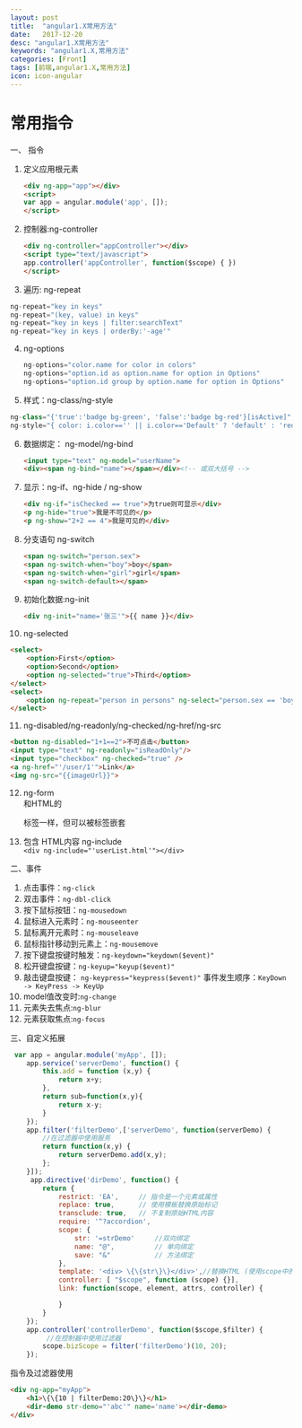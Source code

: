 ```yaml
---
layout: post
title:  "angular1.X常用方法"
date:   2017-12-20
desc: "angular1.X常用方法"
keywords: "angular1.X,常用方法"
categories: [Front]
tags: [前端,angular1.X,常用方法]
icon: icon-angular
---
```

# 常用指令
一、 指令

1. 定义应用根元素
   ```html
   <div ng-app="app"></div>
   <script>
   var app = angular.module('app', []);
   </script>
   ```

2. 控制器:ng-controller
   ```html
   <div ng-controller="appController"></div>
   <script type="text/javascript">
   app.controller('appController', function($scope) { })
   </script>
   ```

3. 遍历: ng-repeat  
```js
ng-repeat="key in keys"
ng-repeat="(key, value) in keys"
ng-repeat="key in keys | filter:searchText"
ng-repeat="key in keys | orderBy:'-age'"
```

4. ng-options
   ```js
   ng-options="color.name for color in colors"
   ng-options="option.id as option.name for option in Options"
   ng-options="option.id group by option.name for option in Options"
   ```

5. 样式：ng-class/ng-style  
```js
ng-class="{'true':'badge bg-green', 'false':'badge bg-red'}[isActive]"
ng-style="{ color: i.color=='' || i.color=='Default' ? 'default' : 'red' }"
```

6. 数据绑定： ng-model/ng-bind  
   ```html
   <input type="text" ng-model="userName">
   <div><span ng-bind="name"></span></div><!-- 或双大括号 -->
   ```

7. 显示：ng-if、ng-hide / ng-show  
   ```html
   <div ng-if="isChecked == true">为true则可显示</div>
   <p ng-hide="true">我是不可见的</p>
   <p ng-show="2+2 == 4">我是可见的</div>  
   ```

8. 分支语句 ng-switch  
   ```html
   <span ng-switch="person.sex">  
   <span ng-switch-when="boy">boy</span>  
   <span ng-switch-when="girl">girl</span>  
   <span ng-switch-default></span>
   ```

9. 初始化数据:ng-init  
   ```html
   <div ng-init="name='张三'">{{ name }}</div>  
   ```

10. ng-selected
   ```html
   <select>  
       <option>First</option>  
       <option>Second</option>  
       <option ng-selected="true">Third</option>  
   </select>  
   <select>  
       <option ng-repeat="person in persons" ng-select="person.sex == 'boy'">{{ person.sex }}</option>  
   </select>
   ```

11. ng-disabled/ng-readonly/ng-checked/ng-href/ng-src  
   ```html
   <button ng-disabled="1+1==2">不可点击</button>
   <input type="text" ng-readonly="isReadOnly"/>
   <input type="checkbox" ng-checked="true" />
   <a ng-href="'/user/1'">Link</a>
   <img ng-src="{{imageUrl}}">
   ```

12. ng-form  
和HTML的<form>标签一样，但可以被<form>标签嵌套

13. 包含 HTML内容 ng-include  
`<div ng-include="'userList.html'"></div>`

二、事件
1. 点击事件：`ng-click` 
2. 双击事件：`ng-dbl-click`
3. 按下鼠标按钮：`ng-mousedown`
4. 鼠标进入元素时：`ng-mouseenter`
5. 鼠标离开元素时：`ng-mouseleave`
6. 鼠标指针移动到元素上：`ng-mousemove`
7. 按下键盘按键时触发：`ng-keydown="keydown($event)"`
8. 松开键盘按键：`ng-keyup="keyup($event)"`
9. 敲击键盘按键： `ng-keypress="keypress($event)"`
    事件发生顺序：`KeyDown -> KeyPress -> KeyUp`
10. model值改变时:`ng-change`
11. 元素失去焦点:`ng-blur`
12. 元素获取焦点:`ng-focus`

三、自定义拓展
```js
 var app = angular.module('myApp', []);
    app.service('serverDemo', function() {
        this.add = function (x,y) {
            return x+y;
        },
        return sub=function(x,y){
            return x-y;
        }
    });
    app.filter('filterDemo',['serverDemo', function(serverDemo) {
        //在过滤器中使用服务
        return function(x,y) {
            return serverDemo.add(x,y);
        };
    }]);
     app.directive('dirDemo', function() {
        return {
            restrict: 'EA',     // 指令是一个元素或属性
            replace: true,      // 使用模板替换原始标记 
            transclude: true,   // 不复制原始HTML内容 
            require: '^?accordion',
            scope: {
                str: '=strDemo'     //双向绑定
                name: "@",          // 单向绑定
                save: "&"           // 方法绑定
            },
            template: '<div> \{\{str\}\}</div>',//替换HTML (使用scope中的变量)
            controller: [ "$scope", function (scope) {}],
            link: function(scope, element, attrs, controller) {

            }
        }
    });
    app.controller('controllerDemo', function($scope,$filter) {
         //在控制器中使用过滤器
        scope.bizScope = filter('filterDemo')(10, 20);
    });
```
指令及过滤器使用
```html
<div ng-app="myApp">    
    <h1>\{\{10 | filterDemo:20\}\}</h1>
    <dir-demo str-demo="'abc'" name='name'></dir-demo>
</div>
```












